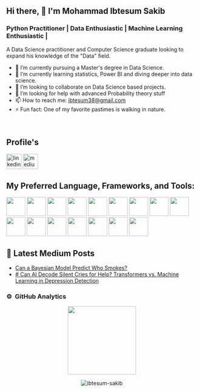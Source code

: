 ## Hi there, 👋  I'm Mohammad Ibtesum Sakib
### Python Practitioner | Data Enthusiastic |  Machine Learning Enthusiastic | <!--DevOps -->

A Data Science practitioner and Computer Science graduate looking to expand his knowledge of the "Data" field.
<br>

- 🔭 I’m currently pursuing a Master's degree in Data Science.
- 🌱 I’m currently learning statistics, Power BI and diving deeper into data science.
- 👯 I’m looking to collaborate on Data Science based projects.
- 🤔 I’m looking for help with advanced Probability theory stuff<br>
- 📫 How to reach me: ibtesum38@gmail.com
- ⚡ Fun fact: One of my favorite pastimes is walking in nature.  
<br>

## Profile's
 
[<img src='https://cdn.jsdelivr.net/npm/simple-icons@3.0.1/icons/linkedin.svg' alt='linkedin' height='40'>](https://www.linkedin.com/in/mohammad-ibtesum-sakib-40152a148/)
[<img src='https://cdn.jsdelivr.net/npm/simple-icons@3.0.1/icons/medium.svg' alt='medium' height='40'>](https://medium.com/@ibtesum38)
<br>




## My Preferred Language, Frameworks, and Tools:

<code><img height="50" src="https://www.vectorlogo.zone/logos/python/python-ar21.svg"></code>
<code><img height="50" src="https://www.vectorlogo.zone/logos/microsoft_powerbi/microsoft_powerbi-ar21.svg"></code>
<code><img height="50" src="https://www.vectorlogo.zone/logos/mysql/mysql-ar21.svg"></code>
<code><img height="50" src="https://www.vectorlogo.zone/logos/sqlite/sqlite-ar21.svg"></code>
<code><img height="50" src="https://www.vectorlogo.zone/logos/djangoproject/djangoproject-ar21.svg"></code>
<code><img height="50" src="https://www.vectorlogo.zone/logos/pytorch/pytorch-ar21.svg"></code>
<code><img height="50" src="https://www.vectorlogo.zone/logos/jupyter/jupyter-ar21.svg"></code>
<code><img height="50" src="https://www.vectorlogo.zone/logos/tensorflow/tensorflow-ar21.svg"></code>
<code><img height="50" src="https://www.vectorlogo.zone/logos/visualstudio_code/visualstudio_code-ar21.svg"></code>
<code><img height="50" src="https://www.vectorlogo.zone/logos/numpy/numpy-ar21.svg"></code>
<code><img height="50" src="https://www.vectorlogo.zone/logos/javascript/javascript-ar21.svg"></code>
<code><img height="50" src="https://www.vectorlogo.zone/logos/android/android-ar21.svg"></code>
<code><img height="50" src="https://www.vectorlogo.zone/logos/git-scm/git-scm-ar21.svg"></code>
<code><img height="50" src="https://www.vectorlogo.zone/logos/getbootstrap/getbootstrap-ar21.svg"></code>
<code><img height="50" src="https://www.vectorlogo.zone/logos/usepanda/usepanda-ar21.svg"></code>
<code><img height="50" src="https://www.vectorlogo.zone/logos/r-project/r-project-icon.svg"></code>

## 📝 Latest Medium Posts

<!-- BLOG-POST-LIST:START -->
- [Can a Bayesian Model Predict Who Smokes?](https://medium.com/@ibtesum38/can-a-bayesian-model-predict-who-smokes-6b27cebd00f9?source=rss-b629c90f7dfe------2)
- [# Can AI Decode Silent Cries for Help? Transformers vs. Machine Learning in Depression Detection](https://medium.com/@ibtesum38/can-ai-decode-silent-cries-for-help-transformers-vs-machine-learning-in-depression-detection-5e1573adf7c4?source=rss-b629c90f7dfe------2)
<!-- BLOG-POST-LIST:END -->

### ⚙️ &nbsp;GitHub Analytics

<p align="center">
<a href="https://github.com/Ibtesum-Sakib">
  <img height="180em" src="https://github-readme-stats-eight-theta.vercel.app/api/top-langs/?username=Ibtesum-Sakib&layout=compact&langs_count=8&theme=algolia"/>
</a></p>
<p align="center"> <img src="https://komarev.com/ghpvc/?username=ibtesum-sakib&label=Profile%20views&color=0e75b6&style=flat" alt="ibtesum-sakib" /> </p>
<p align="center"> <a href="https://twitter.com/" target="blank"><img src="https://img.shields.io/twitter/follow/?logo=twitter&style=for-the-badge" alt="" /></a> </p>


